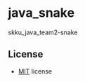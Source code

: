 # java_snake
skku_java_team2-snake

## License
- [MIT](https://github.com/smsh0722/java_snake/blob/main/LICENSE) license
